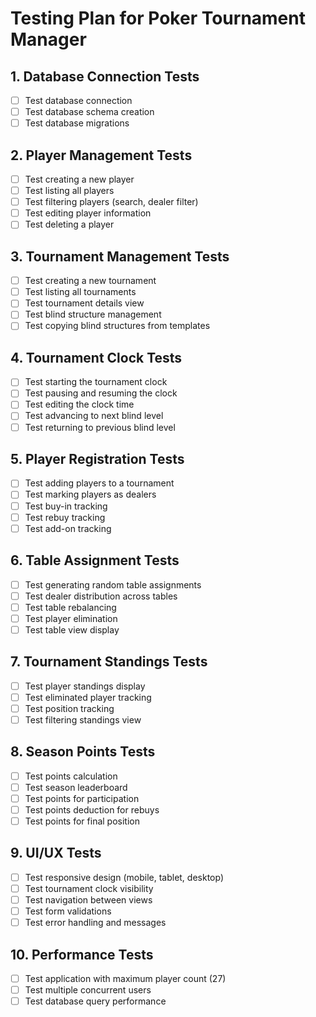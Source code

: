 # Testing Plan for Poker Tournament Manager

## 1. Database Connection Tests
- [ ] Test database connection
- [ ] Test database schema creation
- [ ] Test database migrations

## 2. Player Management Tests
- [ ] Test creating a new player
- [ ] Test listing all players
- [ ] Test filtering players (search, dealer filter)
- [ ] Test editing player information
- [ ] Test deleting a player

## 3. Tournament Management Tests
- [ ] Test creating a new tournament
- [ ] Test listing all tournaments
- [ ] Test tournament details view
- [ ] Test blind structure management
- [ ] Test copying blind structures from templates

## 4. Tournament Clock Tests
- [ ] Test starting the tournament clock
- [ ] Test pausing and resuming the clock
- [ ] Test editing the clock time
- [ ] Test advancing to next blind level
- [ ] Test returning to previous blind level

## 5. Player Registration Tests
- [ ] Test adding players to a tournament
- [ ] Test marking players as dealers
- [ ] Test buy-in tracking
- [ ] Test rebuy tracking
- [ ] Test add-on tracking

## 6. Table Assignment Tests
- [ ] Test generating random table assignments
- [ ] Test dealer distribution across tables
- [ ] Test table rebalancing
- [ ] Test player elimination
- [ ] Test table view display

## 7. Tournament Standings Tests
- [ ] Test player standings display
- [ ] Test eliminated player tracking
- [ ] Test position tracking
- [ ] Test filtering standings view

## 8. Season Points Tests
- [ ] Test points calculation
- [ ] Test season leaderboard
- [ ] Test points for participation
- [ ] Test points deduction for rebuys
- [ ] Test points for final position

## 9. UI/UX Tests
- [ ] Test responsive design (mobile, tablet, desktop)
- [ ] Test tournament clock visibility
- [ ] Test navigation between views
- [ ] Test form validations
- [ ] Test error handling and messages

## 10. Performance Tests
- [ ] Test application with maximum player count (27)
- [ ] Test multiple concurrent users
- [ ] Test database query performance
